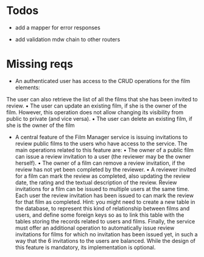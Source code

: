 # Todos

- add a mapper for error responses

- add validation mdw chain to other routers


# Missing reqs

- An authenticated user has access to the CRUD operations for the film elements:

The user can also retrieve the list of
all the films that she has been invited to review.
▪ The user can update an existing film, if she is the owner of the film. However, this
operation does not allow changing its visibility from public to private (and vice
versa).
▪ The user can delete an existing film, if she is the owner of the film


- A central feature of the Film Manager service is issuing invitations to review public films
to the users who have access to the service. The main operations related to this feature
are:
• The owner of a public film can issue a review invitation to a user (the reviewer may
be the owner herself).
• The owner of a film can remove a review invitation, if the review has not yet been
completed by the reviewer.
• A reviewer invited for a film can mark the review as completed, also updating the
review date, the rating and the textual description of the review.
Review invitations for a film can be issued to multiple users at the same time. Each user
the review invitation has been issued to can mark the review for that film as completed.
Hint: you might need to create a new table in the database, to represent this kind of
relationship between films and users, and define some foreign keys so as to link this table
with the tables storing the records related to users and films.
Finally, the service must offer an additional operation to automatically issue review
invitations for films for which no invitation has been issued yet, in such a way that the
6
invitations to the users are balanced. While the design of this feature is mandatory, its
implementation is optional.